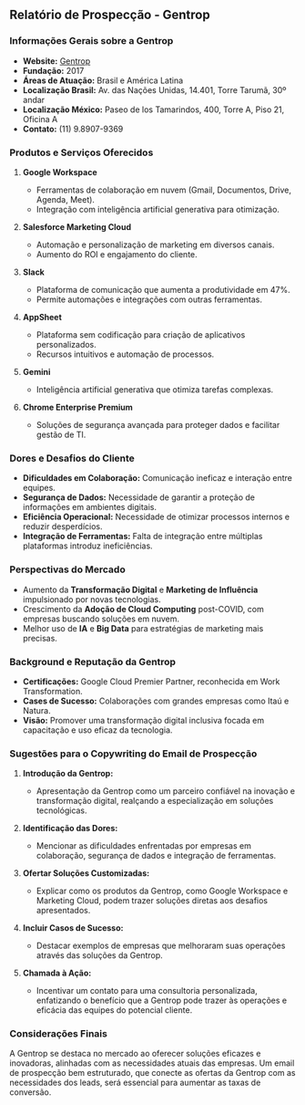 ## Relatório de Prospecção - Gentrop

### Informações Gerais sobre a Gentrop
- **Website:** [Gentrop](https://www.gentrop.com/)
- **Fundação:** 2017
- **Áreas de Atuação:** Brasil e América Latina
- **Localização Brasil:** Av. das Nações Unidas, 14.401, Torre Tarumã, 30º andar
- **Localização México:** Paseo de los Tamarindos, 400, Torre A, Piso 21, Oficina A
- **Contato:** (11) 9.8907-9369

### Produtos e Serviços Oferecidos
1. **Google Workspace**
   - Ferramentas de colaboração em nuvem (Gmail, Documentos, Drive, Agenda, Meet).
   - Integração com inteligência artificial generativa para otimização.

2. **Salesforce Marketing Cloud**
   - Automação e personalização de marketing em diversos canais.
   - Aumento do ROI e engajamento do cliente.

3. **Slack**
   - Plataforma de comunicação que aumenta a produtividade em 47%.
   - Permite automações e integrações com outras ferramentas.

4. **AppSheet**
   - Plataforma sem codificação para criação de aplicativos personalizados.
   - Recursos intuitivos e automação de processos.

5. **Gemini**
   - Inteligência artificial generativa que otimiza tarefas complexas.

6. **Chrome Enterprise Premium**
   - Soluções de segurança avançada para proteger dados e facilitar gestão de TI.

### Dores e Desafios do Cliente
- **Dificuldades em Colaboração:** Comunicação ineficaz e interação entre equipes.
- **Segurança de Dados:** Necessidade de garantir a proteção de informações em ambientes digitais.
- **Eficiência Operacional:** Necessidade de otimizar processos internos e reduzir desperdícios.
- **Integração de Ferramentas:** Falta de integração entre múltiplas plataformas introduz ineficiências.

### Perspectivas do Mercado
- Aumento da **Transformação Digital** e **Marketing de Influência** impulsionado por novas tecnologias.
- Crescimento da **Adoção de Cloud Computing** post-COVID, com empresas buscando soluções em nuvem.
- Melhor uso de **IA** e **Big Data** para estratégias de marketing mais precisas.

### Background e Reputação da Gentrop
- **Certificações:** Google Cloud Premier Partner, reconhecida em Work Transformation.
- **Cases de Sucesso:** Colaborações com grandes empresas como Itaú e Natura.
- **Visão:** Promover uma transformação digital inclusiva focada em capacitação e uso eficaz da tecnologia.

### Sugestões para o Copywriting do Email de Prospecção
1. **Introdução da Gentrop:**
   - Apresentação da Gentrop como um parceiro confiável na inovação e transformação digital, realçando a especialização em soluções tecnológicas.

2. **Identificação das Dores:**
   - Mencionar as dificuldades enfrentadas por empresas em colaboração, segurança de dados e integração de ferramentas.

3. **Ofertar Soluções Customizadas:**
   - Explicar como os produtos da Gentrop, como Google Workspace e Marketing Cloud, podem trazer soluções diretas aos desafios apresentados.

4. **Incluir Casos de Sucesso:**
   - Destacar exemplos de empresas que melhoraram suas operações através das soluções da Gentrop.

5. **Chamada à Ação:**
   - Incentivar um contato para uma consultoria personalizada, enfatizando o benefício que a Gentrop pode trazer às operações e eficácia das equipes do potencial cliente.

### Considerações Finais
A Gentrop se destaca no mercado ao oferecer soluções eficazes e inovadoras, alinhadas com as necessidades atuais das empresas. Um email de prospecção bem estruturado, que conecte as ofertas da Gentrop com as necessidades dos leads, será essencial para aumentar as taxas de conversão.